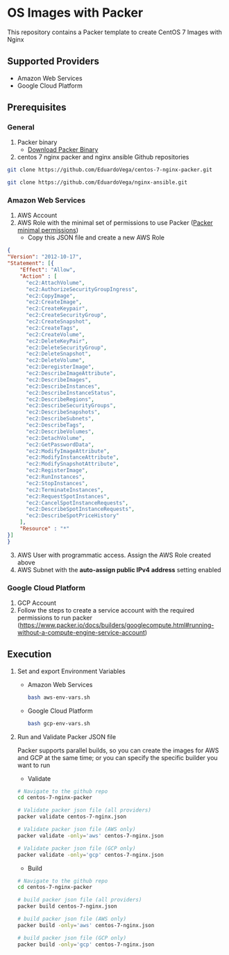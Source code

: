 # OS Images with Packer 

This repository contains a Packer template to create CentOS 7 Images with Nginx

## Supported Providers

- Amazon Web Services
- Google Cloud Platform

## Prerequisites

### General

1. Packer binary
    - [Download Packer Binary](https://www.packer.io/downloads.html)
2. centos 7 nginx packer and nginx ansible Github repositories
``` bash
git clone https://github.com/EduardoVega/centos-7-nginx-packer.git

git clone https://github.com/EduardoVega/nginx-ansible.git
```

### Amazon Web Services

1. AWS Account
2. AWS Role with the minimal set of permissions to use Packer ([Packer minimal permissions](https://www.packer.io/docs/builders/amazon.html#iam-task-or-instance-role))
    - Copy this JSON file and create a new AWS Role
  ```json
  {
  "Version": "2012-10-17",
  "Statement": [{
      "Effect": "Allow",
      "Action" : [
        "ec2:AttachVolume",
        "ec2:AuthorizeSecurityGroupIngress",
        "ec2:CopyImage",
        "ec2:CreateImage",
        "ec2:CreateKeypair",
        "ec2:CreateSecurityGroup",
        "ec2:CreateSnapshot",
        "ec2:CreateTags",
        "ec2:CreateVolume",
        "ec2:DeleteKeyPair",
        "ec2:DeleteSecurityGroup",
        "ec2:DeleteSnapshot",
        "ec2:DeleteVolume",
        "ec2:DeregisterImage",
        "ec2:DescribeImageAttribute",
        "ec2:DescribeImages",
        "ec2:DescribeInstances",
        "ec2:DescribeInstanceStatus",
        "ec2:DescribeRegions",
        "ec2:DescribeSecurityGroups",
        "ec2:DescribeSnapshots",
        "ec2:DescribeSubnets",
        "ec2:DescribeTags",
        "ec2:DescribeVolumes",
        "ec2:DetachVolume",
        "ec2:GetPasswordData",
        "ec2:ModifyImageAttribute",
        "ec2:ModifyInstanceAttribute",
        "ec2:ModifySnapshotAttribute",
        "ec2:RegisterImage",
        "ec2:RunInstances",
        "ec2:StopInstances",
        "ec2:TerminateInstances",
        "ec2:RequestSpotInstances",
        "ec2:CancelSpotInstanceRequests",
        "ec2:DescribeSpotInstanceRequests",
        "ec2:DescribeSpotPriceHistory"
      ],
      "Resource" : "*"
  }]
}
```
3. AWS User with programmatic access. Assign the AWS Role created above
4. AWS Subnet with the **auto-assign public IPv4 address** setting enabled


### Google Cloud Platform

1. GCP Account
2. Follow the steps to create a service account with the required permissions to run packer (https://www.packer.io/docs/builders/googlecompute.html#running-without-a-compute-engine-service-account)

## Execution
1. Set and export Environment Variables
    - Amazon Web Services
      ```bash
      bash aws-env-vars.sh
      ```
    - Google Cloud Platform
      ```bash
      bash gcp-env-vars.sh
      ```
2. Run and Validate Packer JSON file

    Packer supports parallel builds, so you can create the images for AWS and GCP at the same time; or you can specify the specific builder you want to run

    - Validate
    ```bash
    # Navigate to the github repo
    cd centos-7-nginx-packer

    # Validate packer json file (all providers)
    packer validate centos-7-nginx.json

    # Validate packer json file (AWS only)
    packer validate -only='aws' centos-7-nginx.json

    # Validate packer json file (GCP only)
    packer validate -only='gcp' centos-7-nginx.json

    ```
    - Build
    ```bash
    # Navigate to the github repo
    cd centos-7-nginx-packer

    # build packer json file (all providers)
    packer build centos-7-nginx.json

    # build packer json file (AWS only)
    packer build -only='aws' centos-7-nginx.json

    # build packer json file (GCP only)
    packer build -only='gcp' centos-7-nginx.json

    ```


